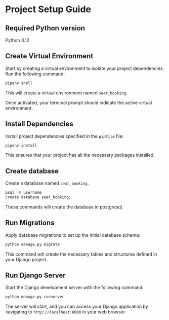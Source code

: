 # Project Setup Guide

## Required Python version
Python 3.12

## Create Virtual Environment

Start by creating a virtual environment to isolate your project dependencies. Run the following command:

```bash
pipenv shell
```
This will create a virtual environment named `seat_booking`.

Once activated, your terminal prompt should indicate the active virtual environment.

## Install Dependencies

Install project dependencies specified in the `pipfile` file:

```bash
pipenv install
```
This ensures that your project has all the necessary packages installed.

## Create database
Create a database named `seat_booking`.
```bash
psql -U username
create database seat_booking;
```
These commands will create the database in postgresql.

## Run Migrations

Apply database migrations to set up the initial database schema:

```bash
python manage.py migrate
```

This command will create the necessary tables and structures defined in your Django project.

## Run Django Server

Start the Django development server with the following command:

```bash
python manage.py runserver
```

The server will start, and you can access your Django application by navigating to `http://localhost:8000` in your web browser.
